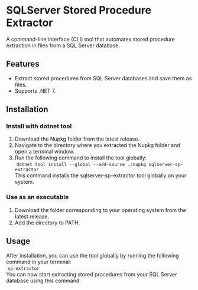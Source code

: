 # SQLServer Stored Procedure Extractor

A command-line interface (CLI) tool that automates stored procedure extraction in files from a SQL Server database.

## Features

- Extract stored procedures from SQL Server databases and save them as files.
- Supports .NET 7.

## Installation

### Install with dotnet tool

1. Download the Nupkg folder from the latest release.
2. Navigate to the directory where you extracted the Nupkg folder and open a terminal window.
3. Run the following command to install the tool globally:<br /> `dotnet tool install --global --add-source ./nupkg sqlserver-sp-extractor`<br /> This command installs the sqlserver-sp-extractor tool globally on your system.

### Use as an executable

1. Download the folder corresponding to your operating system from the latest release.
2. Add the directory to PATH.

## Usage

After installation, you can use the tool globally by running the following command in your terminal:<br /> `sp-extractor`<br /> You can now start extracting stored procedures from your SQL Server database using this command.
